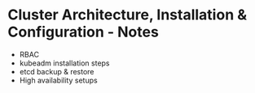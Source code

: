 # Cluster Architecture, Installation & Configuration - Notes

- RBAC
- kubeadm installation steps
- etcd backup & restore
- High availability setups

